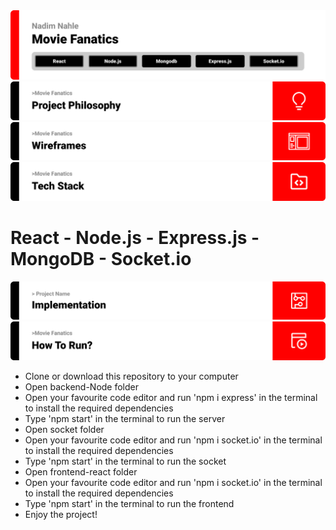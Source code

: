 <img src='./SEF Readme Template (3)/title1.svg'>
<img src='./SEF Readme Template (3)/title2.svg'>
<img src='./SEF Readme Template (3)/title3.svg'>
<img src='./SEF Readme Template (3)/title4.svg'>
<h1>React - Node.js - Express.js - MongoDB - Socket.io</h1>
<img src='./SEF Readme Template (3)/title5.svg'>
<img src='./SEF Readme Template (3)/title6.svg'>
<div>
    <ul>
        <li>Clone or download this repository to your computer</li>
        <li>Open backend-Node folder</li>
        <li>Open your favourite code editor and run 'npm i express' in the terminal to install the required dependencies</li>
        <li>Type 'npm start' in the terminal to run the server</li>
        <li>Open socket folder</li>
        <li>Open your favourite code editor and run 'npm i socket.io' in the terminal to install the required dependencies</li>
        <li>Type 'npm start' in the terminal to run the socket</li>
        <li>Open frontend-react folder</li>
        <li>Open your favourite code editor and run 'npm i socket.io' in the terminal to install the required dependencies</li>
        <li>Type 'npm start' in the terminal to run the frontend</li>
        <li>Enjoy the project!</li>
    </ul>

</div>

